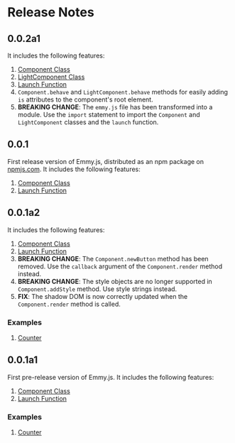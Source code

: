 # Release Notes
## 0.0.2a1
It includes the following features:
1. [Component Class](docs/0.0.2a1/component-class.md)
2. [LightComponent Class](docs/0.0.2a1/light-component-class.md)
3. [Launch Function](docs/0.0.2a1/launch-function.md)
4. `Component.behave` and `LightComponent.behave` methods for easily adding `is` attributes to the component's root element.
5. **BREAKING CHANGE**: The `emmy.js` file has been transformed into a module. Use the `import` statement to import the `Component` and `LightComponent` classes and the `launch` function.

## 0.0.1
First release version of Emmy.js, distributed as an npm package on [npmjs.com](https://www.npmjs.com/package/emmy-dom). It includes the following features:
1. [Component Class](docs/0.0.1a2/component-class.md) 
2. [Launch Function](docs/0.0.1a2/launch-function.md)

## 0.0.1a2
It includes the following features:
1. [Component Class](docs/0.0.1a2/component-class.md) 
2. [Launch Function](docs/0.0.1a2/launch-function.md)
3. **BREAKING CHANGE**: The `Component.newButton` method has been removed. Use the `callback` argument of the `Component.render` method instead.
4. **BREAKING CHANGE**: The style objects are no longer supported in `Component.addStyle` method. Use style strings instead.
5. **FIX**: The shadow DOM is now correctly updated when the `Component.render` method is called.

### Examples
1. [Counter](docs/0.0.1a2/examples/counter.md)

## 0.0.1a1
First pre-release version of Emmy.js. It includes the following features:
1. [Component Class](docs/0.0.1a1/component-class.md) 
2. [Launch Function](docs/0.0.1a1/launch-function.md)

### Examples
1. [Counter](docs/0.0.1a1/examples/counter.md)
